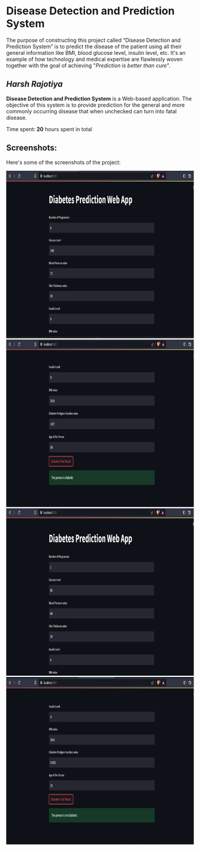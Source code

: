# Disease Detection and Prediction System
The purpose of constructing this project called “Disease Detection and Prediction System” is to predict the disease of the patient using all their general information like BMI, blood glucose level, insulin level, etc. It's an example of how technology and medical expertise are flawlessly woven together with the goal of achieving "*Prediction is better than cure*".


## *Harsh Rajotiya*

**Disease Detection and Prediction System** is a Web-based application. The objective of this system is to provide prediction for the general and more commonly occurring disease that when unchecked can turn into fatal disease.

Time spent: **20** hours spent in total

## Screenshots:

Here's some of the screenshots of the project:

<img src='https://github.com/harsh-rajotiya/disease-detection-and-prediction-system/blob/main/1.png' width="800" height="450"/>
<img src='https://github.com/harsh-rajotiya/disease-detection-and-prediction-system/blob/main/2.png' width="800" height="450"/>
<img src='https://github.com/harsh-rajotiya/disease-detection-and-prediction-system/blob/main/3.png' width="800" height="450"/>
<img src='https://github.com/harsh-rajotiya/disease-detection-and-prediction-system/blob/main/4.png' width="800" height="450"/>
